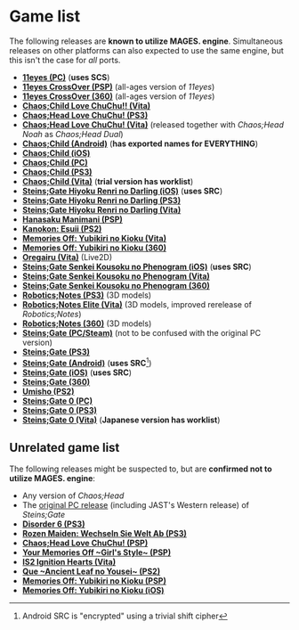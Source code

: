 # Game list

The following releases are **known to utilize MAGES. engine**. Simultaneous releases on other platforms can also expected to use the same engine, but this isn't the case for *all* ports.

* **[11eyes (PC)](https://vndb.org/r1461)** (**uses SCS**)
* **[11eyes CrossOver (PSP)](https://vndb.org/r5667)** (all-ages version of *11eyes*)
* **[11eyes CrossOver (360)](https://vndb.org/r3064)** (all-ages version of *11eyes*)
* **[Chaos;Child Love ChuChu!! (Vita)](https://vndb.org/r48746)**
* **[Chaos;Head Love ChuChu! (PS3)](https://vndb.org/r24267)**
* **[Chaos;Head Love ChuChu! (Vita)](https://vndb.org/r38137)** (released together with *Chaos;Head Noah* as *Chaos;Head Dual*)
* **[Chaos;Child (Android)](https://vndb.org/r51839)** (**has exported names for EVERYTHING**)
* **[Chaos;Child (iOS)](https://vndb.org/r50250)**
* **[Chaos;Child (PC)](https://vndb.org/r44367)**
* **[Chaos;Child (PS3)](https://vndb.org/r39460)**
* **[Chaos;Child (Vita)](https://vndb.org/r39462)** (**trial version has worklist**)
* **[Steins;Gate Hiyoku Renri no Darling (iOS)](https://vndb.org/r34593)** (**uses SRC**)
* **[Steins;Gate Hiyoku Renri no Darling (PS3)](https://vndb.org/r19067)**
* **[Steins;Gate Hiyoku Renri no Darling (Vita)](https://vndb.org/r24490)**
* **[Hanasaku Manimani (PSP)](https://vndb.org/r24182)**
* **[Kanokon: Esuii (PS2)](https://vndb.org/r10160)**
* **[Memories Off: Yubikiri no Kioku (Vita)](https://vndb.org/r25758)**
* **[Memories Off: Yubikiri no Kioku (360)](https://vndb.org/r11067)**
* **[Oregairu (Vita)](https://vndb.org/r26993)** (Live2D)
* **[Steins;Gate Senkei Kousoku no Phenogram (iOS)](https://vndb.org/r36747)** (**uses SRC**)
* **[Steins;Gate Senkei Kousoku no Phenogram (Vita)](https://vndb.org/r28561)**
* **[Steins;Gate Senkei Kousoku no Phenogram (360)](https://vndb.org/r27024)**
* **[Robotics;Notes (PS3)](https://vndb.org/r19881)** (3D models)
* **[Robotics;Notes Elite (Vita)](https://vndb.org/r32893)** (3D models, improved rerelease of *Robotics;Notes*)
* **[Robotics;Notes (360)](https://vndb.org/r19801)** (3D models)
* **[Steins;Gate (PC/Steam)](https://vndb.org/r47588)** (not to be confused with the original PC version)
* **[Steins;Gate (PS3)](https://vndb.org/r19066)**
* **[Steins;Gate (Android)](https://vndb.org/r30509)** (**uses SRC**[^1])
* **[Steins;Gate (iOS)](https://vndb.org/r15035)** (**uses SRC**)
* **[Steins;Gate (360)](https://vndb.org/r5362)**
* **[Umisho (PS2)](https://vndb.org/r12222)**
* **[Steins;Gate 0 (PC)](https://vndb.org/r45682)**
* **[Steins;Gate 0 (PS3)](https://vndb.org/r40963)**
* **[Steins;Gate 0 (Vita)](https://vndb.org/r40964)** (**Japanese version has worklist**)

[^1]: Android SRC is "encrypted" using a trivial shift cipher

## Unrelated game list

The following releases might be suspected to, but are **confirmed not to utilize MAGES. engine**:

* Any version of *Chaos;Head*
* The [original PC release](https://vndb.org/r7668) (including JAST's Western release) of *Steins;Gate*
* **[Disorder 6 (PS3)](https://vndb.org/r26141)**
* **[Rozen Maiden: Wechseln Sie Welt Ab (PS3)](https://vndb.org/r28426)**
* **[Chaos;Head Love ChuChu! (PSP)](https://vndb.org/r10685)**
* **[Your Memories Off ~Girl's Style~ (PSP)](https://vndb.org/r3854)**
* **[IS<Infinite Stratos>2 Ignition Hearts (Vita)](https://vndb.org/r38969)**
* **[Que ~Ancient Leaf no Yousei~ (PS2)](https://vndb.org/r4522)**
* **[Memories Off: Yubikiri no Kioku (PSP)](https://vndb.org/r13245)**
* **[Memories Off: Yubikiri no Kioku (iOS)](https://vndb.org/r25516)**